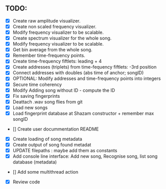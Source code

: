 ﻿## TODO:
- [x] Create raw amplitude visualizer.
- [x] Create non scaled frequency visualizer.
- [x] Modify frequency visualizer to be scalable.
- [x] Create spectrum visualizer for the whole song.
- [x] Modify frequency visualizer to be scalable.
- [x] Get bin average from the whole song.
- [x] Remember time-frequency points.
- [x] Create time-frequency fiftlets: leading + 4
- [x] Create addresses (triplets) from time-fequency fiftlets: -3rd position
- [x] Connect addresses with doubles (abs time of anchor; songID)
- [x] OPTIONAL: Modify addresses and time-frequency points into integers
- [x] Secure time coherency
- [x] Modify Adding song without ID - compute the ID
- [x] Fix saving fingerprints
- [x] Deattach .wav song flies from git
- [x] Load new songs
- [x] Load fingerprint database at Shazam constructor + remember max songID
- [] Create user docummentation README
- [x] Create loading of song metadata
- [x] Create output of song found metadat
- [x] UPDATE filepaths : maybe add them as constants
- [x] Add console line interface: Add new song, Recognise song, list song database (metadata)
- [] Add some multithread action
- [x] Review code